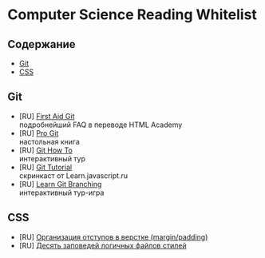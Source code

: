 Computer Science Reading Whitelist
==================================

Содержание
----------

* [Git](#git)
* [CSS](#css)

<a name="git">

## Git

* [RU] [First Aid Git](http://firstaidgit.ru/#/)  
подробнейший FAQ в переводе HTML Academy
* [RU] [Pro Git](https://git-scm.com/book/ru/v2)  
настольная книга
* [RU] [Git How To](https://githowto.com/ru)  
интерактивный тур
* [RU] [Git Tutorial](https://learn.javascript.ru/screencast/git)  
скринкаст от Learn.javascript.ru
* [RU] [Learn Git Branching](https://learngitbranching.js.org/)  
интерактивный тур-игра


## CSS

* [RU] [Организация отступов в верстке (margin/padding)](https://habr.com/ru/post/340420/)
* [RU] [Десять заповедей логичных файлов стилей](http://css-live.ru/articles/desyat-zapovedej-logichnyx-fajlov-stilej.html)
